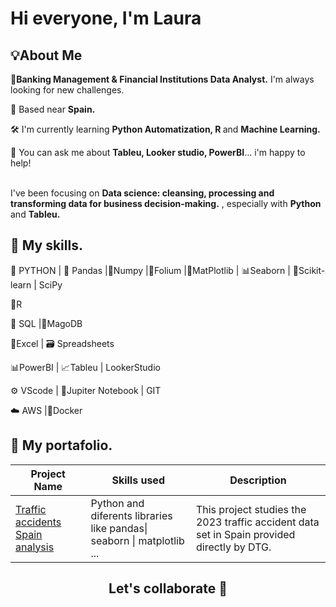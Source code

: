 # Hi everyone, I'm Laura
## 💡About Me
<b>🏦Banking Management & Financial Institutions Data Analyst.</b> I'm always looking for new challenges.<br>

📍 Based near <b>Spain.</b></li>

🛠️ I'm currently learning <b>Python Automatization, R </b> and <b>Machine Learning.</b></li>

💬 You can ask me about <b>Tableu, Looker studio, PowerBI</b>... i'm happy to help!</li>
    
  </ul>

<br>I've been focusing on <b>Data science: cleansing, processing and transforming data for business decision-making.</b> , especially with <b>Python</b> and <b>Tableu.</b></p>
<pr>
## 🦾 My skills.
🐍 PYTHON | 🐼 Pandas |🧮Numpy |🌿Folium |📶MatPlotlib | 📊Seaborn | 🦾Scikit-learn | SciPy

🔹R

🐬 SQL |🍃MagoDB 

📗Excel | 🗃️ Spreadsheets

📊PowerBI | 📈Tableu | LookerStudio

⚙️ VScode | 📙Jupiter Notebook | GIT

☁️ AWS |🐋Docker
<pr>
## 🚀 My portafolio.<pr>
<table>
  <thead>
    <tr>
      <th>Project Name</th>
      <th>Skills used</th>
      <th>Description</th>
    </tr>
  </thead>
  <tbody>
 <tr>
      <td><a href="https://github.com/UDes403/Traffic-accident-analysis"> Traffic accidents Spain analysis </a> </td>
       <td>Python and diferents libraries like pandas| seaborn | matplotlib ...</td>
      <td> This project studies the 2023 traffic accident data set in Spain provided directly by DTG. </td>
    </tr>
      </tbody>
</table>
</details>

## <h2 align="center">Let's collaborate 🤝</h2>

 
   

